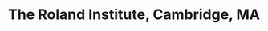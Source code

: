 ---
title: "The Roland Institute, Cambridge, MA"
project_id: 
conference_id: ""
presenters:
   - peter_bandettini
summary: "The Roland Institute, Cambridge, MA"
file: /assets/presentations/
filename: 
layout: presentation
---